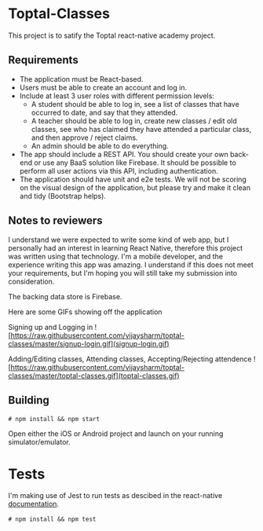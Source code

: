 # Toptal-Classes

This project is to satify the Toptal react-native academy project. 

## Requirements

* The application must be React-based.
* Users must be able to create an account and log in.
* Include at least 3 user roles with different permission levels:
  * A student should be able to log in, see a list of classes that have occurred to date, and say that they attended.
  * A teacher should be able to log in, create new classes / edit old classes, see who has claimed they have attended a particular class, and then approve / reject claims.
  * An admin should be able to do everything.
* The app should include a REST API. You should create your own back-end or use any BaaS solution like Firebase. It should be possible to perform all user actions via this API, including authentication.
* The application should have unit and e2e tests.
We will not be scoring on the visual design of the application, but please try and make it clean and tidy (Bootstrap helps).

## Notes to reviewers

I understand we were expected to write some kind of web app, but I personally had an interest in learning React Native, therefore this project was written using that technology. I'm a mobile developer, and the experience writing this app was amazing. I understand if this does not meet your requirements, but I'm hoping you will still take my submission into consideration.

The backing data store is Firebase.

Here are some GIFs showing off the application

Signing up and Logging in
![https://raw.githubusercontent.com/vijaysharm/toptal-classes/master/signup-login.gif](signup-login.gif)

Adding/Editing classes, Attending classes, Accepting/Rejecting attendence
![https://raw.githubusercontent.com/vijaysharm/toptal-classes/master/toptal-classes.gif](toptal-classes.gif)

## Building

```
# npm install && npm start
```

Open either the iOS or Android project and launch on your running simulator/emulator.

# Tests

I'm making use of Jest to run tests as descibed in the react-native [documentation](https://facebook.github.io/react-native/docs/testing.html#content).

```
# npm install && npm test
```
